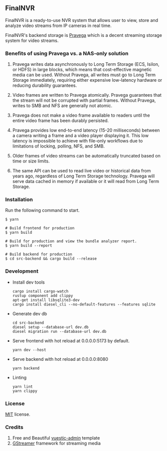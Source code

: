 ## FinalNVR

FinalNVR is a ready-to-use NVR system that allows user to view, store and analyze video streams from IP cameras in real time.

FinalNVR's backend storage is [Pravega](https://github.com/pravega/pravega) which is a decent streaming storage system for video streams.

### Benefits of using Pravega vs. a NAS-only solution

1. Pravega writes data asynchronously to Long Term Storage (ECS, Isilon, or HDFS) in large blocks, which means that cost-effective magnetic media can be used. Without Pravega, all writes must go to Long Term Storage immediately, requiring either expensive low-latency hardware or reducing durability guarantees.

2. Video frames are written to Pravega atomically. Pravega guarantees that the stream will not be corrupted with partial frames. Without Pravega, writes to SMB and NFS are generally not atomic.

3. Pravega does not make a video frame available to readers until the entire video frame has been durably persisted.

4. Pravega provides low end-to-end latency (15-20 milliseconds) between a camera writing a frame and a video player displaying it. This low latency is impossible to achieve with file-only workflows due to limitations of locking, polling, NFS, and SMB.

5. Older frames of video streams can be automatically truncated based on time or size limits.

6. The same API can be used to read live video or historical data from years ago, regardless of Long Term Storage technology. Pravega will serve data cached in memory if available or it will read from Long Term Storage.

### Installation

Run the following command to start.

```
$ yarn

# Build frontend for production
$ yarn build

# Build for production and view the bundle analyzer report.
$ yarn build --report

# Build backend for production
$ cd src-backend && cargo build --release
```

### Development

-   Install dev tools

    ```
    cargo install cargo-watch
    rustup component add clippy
    apt-get install libsqlite3-dev
    cargo install diesel_cli --no-default-features --features sqlite
    ```

-   Generate dev db

    ```
    cd src-backend
    diesel setup --database-url dev.db
    diesel migration run --database-url dev.db
    ```

-   Serve frontend with hot reload at 0.0.0.0:5173 by default.

    ```
    yarn dev --host
    ```

-   Serve backend with hot reload at 0.0.0.0:8080

    ```
    yarn backend
    ```

-   Linting
    ```
    yarn lint
    yarn clippy
    ```

### License

[MIT](https://github.com/epicmaxco/vuestic-admin/blob/master/LICENSE) license.

### Credits

1. Free and Beautiful [vuestic-admin](https://github.com/epicmaxco/vuestic-admin) template
2. [GStreamer](https://gitlab.freedesktop.org/gstreamer/gstreamer) framework for streaming media

